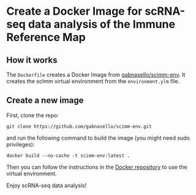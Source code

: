 # Create a Docker Image for scRNA-seq data analysis of the Immune Reference Map

## How it works

The ```Dockerfile``` creates a Docker Image from [gabnasello/scimm-env](https://hub.docker.com/repository/docker/gnasello/datascience-env). It creates the scImm virtual environment from the ```environment.ylm``` file.

## Create a new image

First, clone the repo:

```git clone https://github.com/gabnasello/scimm-env.git``` 

and run the following command to build the image (you might need sudo privileges):

```docker build --no-cache -t scimm-env:latest .```

Then you can follow the instructions in the [Docker repository](https://hub.docker.com/repository/docker/gnasello/scimm-env) to use the virtual environment.

Enjoy scRNA-seq data analysis!